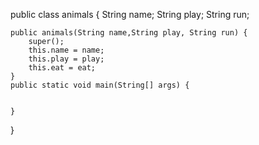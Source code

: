 public class animals {
	 String name;
	 String play;
	 String run;
	
	public animals(String name,String play, String run) {
		super();
		this.name = name;
		this.play = play;
		this.eat = eat;
	}
	public static void main(String[] args) {
            

	}

}
